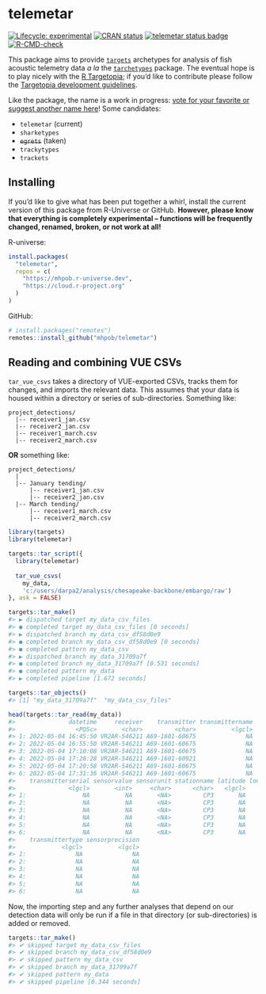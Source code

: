 
<!-- README.md is generated from README.Rmd. Please edit that file -->

# telemetar

<!-- badges: start -->

[![Lifecycle:
experimental](https://img.shields.io/badge/lifecycle-experimental-orange.svg)](https://lifecycle.r-lib.org/articles/stages.html#experimental)
[![CRAN
status](https://www.r-pkg.org/badges/version/telemetar)](https://CRAN.R-project.org/package=telemetar)
[![telemetar status
badge](https://mhpob.r-universe.dev/badges/telemetar)](https://mhpob.r-universe.dev/telemetar)
[![R-CMD-check](https://github.com/mhpob/telemetar/actions/workflows/R-CMD-check.yaml/badge.svg)](https://github.com/mhpob/telemetar/actions/workflows/R-CMD-check.yaml)
<!-- badges: end -->

This package aims to provide
[`targets`](https://docs.ropensci.org/targets/) archetypes for analysis
of fish acoustic telemetry data *a la* the
[`tarchetypes`](https://docs.ropensci.org/tarchetypes/) package. The
eventual hope is to play nicely with the [R
Targetopia](https://wlandau.github.io/targetopia/); if you’d like to
contribute please follow the [Targetopia development
guidelines](https://wlandau.github.io/targetopia/contributing.html).

Like the package, the name is a work in progress: [vote for your
favorite or suggest another name
here](https://github.com/mhpob/telemetar/discussions/2)! Some
candidates:

- `telemetar` (current)
- `sharketypes`
- ~~`egrets`~~ (taken)
- `trackytypes`
- `trackets`

## Installing

If you’d like to give what has been put together a whirl, install the
current version of this package from R-Universe or GitHub. **However,
please know that everything is completely experimental – functions will
be frequently changed, renamed, broken, or not work at all!**

R-universe:

``` r
install.packages(
  "telemetar",
  repos = c(
    "https://mhpob.r-universe.dev",
    "https://cloud.r-project.org"
  )
)
```

GitHub:

``` r
# install.packages("remotes")
remotes::install_github("mhpob/telemetar")
```

## Reading and combining VUE CSVs

`tar_vue_csvs` takes a directory of VUE-exported CSVs, tracks them for
changes, and imports the relevant data. This assumes that your data is
housed within a directory or series of sub-directories. Something like:

    project_detections/
      |-- receiver1_jan.csv
      |-- receiver2_jan.csv
      |-- receiver1_march.csv
      |-- receiver2_march.csv

**OR** something like:

    project_detections/
      |
      |-- January tending/
          |-- receiver1_jan.csv
          |-- receiver2_jan.csv
      |-- March tending/
          |-- receiver1_march.csv
          |-- receiver2_march.csv

``` r
library(targets)
library(telemetar)
```

``` r
targets::tar_script({
  library(telemetar)
  
  tar_vue_csvs(
    my_data,
    'c:/users/darpa2/analysis/chesapeake-backbone/embargo/raw')
}, ask = FALSE)

targets::tar_make()
#> ▶ dispatched target my_data_csv_files
#> ● completed target my_data_csv_files [0 seconds]
#> ▶ dispatched branch my_data_csv_df58d0e9
#> ● completed branch my_data_csv_df58d0e9 [0 seconds]
#> ● completed pattern my_data_csv
#> ▶ dispatched branch my_data_31709a7f
#> ● completed branch my_data_31709a7f [0.531 seconds]
#> ● completed pattern my_data
#> ▶ completed pipeline [1.672 seconds]
```

``` r
targets::tar_objects()
#> [1] "my_data_31709a7f"  "my_data_csv_files"

head(targets::tar_read(my_data))
#>               datetime     receiver    transmitter transmittername
#>                 <POSc>       <char>         <char>          <lgcl>
#> 1: 2022-05-04 16:45:50 VR2AR-546211 A69-1601-60675              NA
#> 2: 2022-05-04 16:55:50 VR2AR-546211 A69-1601-60675              NA
#> 3: 2022-05-04 17:10:08 VR2AR-546211 A69-1601-60675              NA
#> 4: 2022-05-04 17:20:28 VR2AR-546211 A69-1601-60921              NA
#> 5: 2022-05-04 17:20:58 VR2AR-546211 A69-1601-60675              NA
#> 6: 2022-05-04 17:31:36 VR2AR-546211 A69-1601-60675              NA
#>    transmitterserial sensorvalue sensorunit stationname latitude longitude
#>               <lgcl>       <int>     <char>      <char>   <lgcl>    <lgcl>
#> 1:                NA          NA       <NA>         CP3       NA        NA
#> 2:                NA          NA       <NA>         CP3       NA        NA
#> 3:                NA          NA       <NA>         CP3       NA        NA
#> 4:                NA          NA       <NA>         CP3       NA        NA
#> 5:                NA          NA       <NA>         CP3       NA        NA
#> 6:                NA          NA       <NA>         CP3       NA        NA
#>    transmittertype sensorprecision
#>             <lgcl>          <lgcl>
#> 1:              NA              NA
#> 2:              NA              NA
#> 3:              NA              NA
#> 4:              NA              NA
#> 5:              NA              NA
#> 6:              NA              NA
```

Now, the importing step and any further analyses that depend on our
detection data will only be run if a file in that directory (or
sub-directories) is added or removed.

``` r
targets::tar_make()
#> ✔ skipped target my_data_csv_files
#> ✔ skipped branch my_data_csv_df58d0e9
#> ✔ skipped pattern my_data_csv
#> ✔ skipped branch my_data_31709a7f
#> ✔ skipped pattern my_data
#> ✔ skipped pipeline [0.344 seconds]
```
